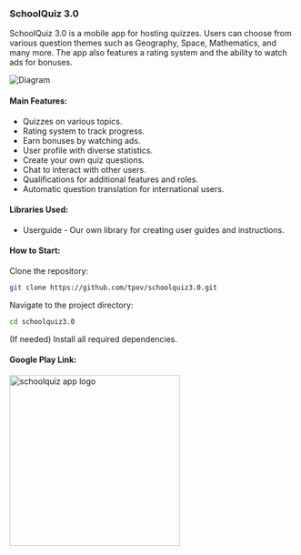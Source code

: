 ### SchoolQuiz 3.0
SchoolQuiz 3.0 is a mobile app for hosting quizzes. Users can choose from various question themes such as Geography, Space, Mathematics, and many more. The app also features a rating system and the ability to watch ads for bonuses.

![Diagram](https://github.com/tpov/schoolquiz3.0/assets/33009369/c28a62e5-76bd-458e-8bc3-bde8f59ceb8d)

#### Main Features:

- Quizzes on various topics.
- Rating system to track progress.
- Earn bonuses by watching ads.
- User profile with diverse statistics.
- Create your own quiz questions.
- Chat to interact with other users.
- Qualifications for additional features and roles.
- Automatic question translation for international users.

#### Libraries Used:

- Userguide - Our own library for creating user guides and instructions.

#### How to Start:

Clone the repository:
```bash
git clone https://github.com/tpov/schoolquiz3.0.git
```

Navigate to the project directory:
```bash
cd schoolquiz3.0
```

(If needed) Install all required dependencies.

#### Google Play Link:
<p align="left">
  <a href="https://play.google.com/store/apps/details?id=com.tpov.schoolquiz">
    <img src="https://github-production-user-asset-6210df.s3.amazonaws.com/33009369/273196784-cb73ab71-3377-4053-8cad-4061fec9b2bd.png" width="300px" alt="schoolquiz app logo" />
  </a>
</p>
